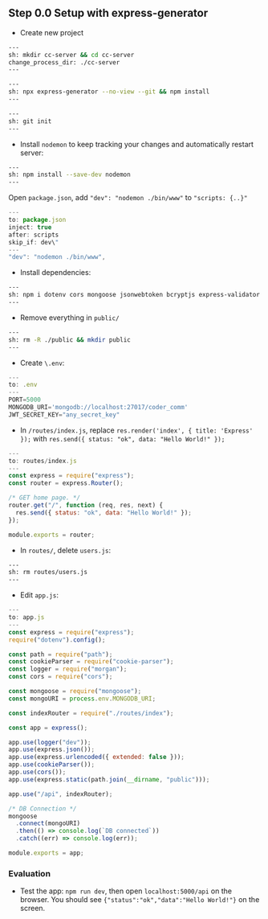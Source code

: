 ## Step 0.0 Setup with express-generator

- Create new project

```bash
---
sh: mkdir cc-server && cd cc-server
change_process_dir: ./cc-server
---
```

```bash
---
sh: npx express-generator --no-view --git && npm install
---
```

```bash
---
sh: git init
---
```

- Install `nodemon` to keep tracking your changes and automatically restart server:

```bash
---
sh: npm install --save-dev nodemon
---
```

Open `package.json`, add `"dev": "nodemon ./bin/www"` to `"scripts: {..}"`

```javascript
---
to: package.json
inject: true
after: scripts
skip_if: dev\"
---
"dev": "nodemon ./bin/www",
```

- Install dependencies:

```bash
---
sh: npm i dotenv cors mongoose jsonwebtoken bcryptjs express-validator
---
```

- Remove everything in `public/`

```bash
---
sh: rm -R ./public && mkdir public
---
```

- Create `\.env`:

```javascript
---
to: .env
---
PORT=5000
MONGODB_URI='mongodb://localhost:27017/coder_comm'
JWT_SECRET_KEY="any_secret_key"
```

- In `/routes/index.js`, replace `res.render('index', { title: 'Express' });` with `res.send({ status: "ok", data: "Hello World!" });`

```javascript
---
to: routes/index.js
---
const express = require("express");
const router = express.Router();

/* GET home page. */
router.get("/", function (req, res, next) {
  res.send({ status: "ok", data: "Hello World!" });
});

module.exports = router;
```

- In `routes/`, delete `users.js`:

```bash
---
sh: rm routes/users.js
---
```

- Edit `app.js`:

```javascript
---
to: app.js
---
const express = require("express");
require("dotenv").config();

const path = require("path");
const cookieParser = require("cookie-parser");
const logger = require("morgan");
const cors = require("cors");

const mongoose = require("mongoose");
const mongoURI = process.env.MONGODB_URI;

const indexRouter = require("./routes/index");

const app = express();

app.use(logger("dev"));
app.use(express.json());
app.use(express.urlencoded({ extended: false }));
app.use(cookieParser());
app.use(cors());
app.use(express.static(path.join(__dirname, "public")));

app.use("/api", indexRouter);

/* DB Connection */
mongoose
  .connect(mongoURI)
  .then(() => console.log(`DB connected`))
  .catch((err) => console.log(err));

module.exports = app;
```

### Evaluation

- Test the app: `npm run dev`, then open `localhost:5000/api` on the browser. You should see `{"status":"ok","data":"Hello World!"}` on the screen.

```

```
